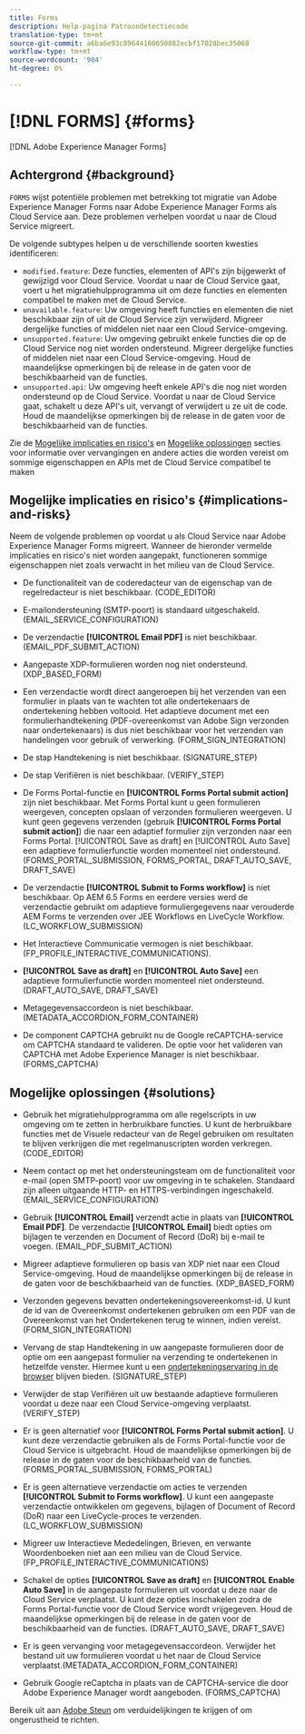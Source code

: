 ```yaml
---
title: Forms
description: Help-pagina Patroondetectiecode
translation-type: tm+mt
source-git-commit: a6ba6e93c89644160650882ecbf17028bec35068
workflow-type: tm+mt
source-wordcount: '904'
ht-degree: 0%

---
```



# [!DNL FORMS] {#forms}

[!DNL Adobe Experience Manager Forms]

## Achtergrond {#background}

`FORMS` wijst potentiële problemen met betrekking tot migratie van Adobe Experience Manager Forms naar Adobe Experience Manager Forms als Cloud Service aan. Deze problemen verhelpen voordat u naar de Cloud Service migreert.

De volgende subtypes helpen u de verschillende soorten kwesties identificeren:

* `modified.feature`: Deze functies, elementen of API&#39;s zijn bijgewerkt of gewijzigd voor Cloud Service. Voordat u naar de Cloud Service gaat, voert u het migratiehulpprogramma uit om deze functies en elementen compatibel te maken met de Cloud Service.
* `unavailable.feature`: Uw omgeving heeft functies en elementen die niet beschikbaar zijn of uit de Cloud Service zijn verwijderd. Migreer dergelijke functies of middelen niet naar een Cloud Service-omgeving.
* `unsupported.feature`: Uw omgeving gebruikt enkele functies die op de Cloud Service nog niet worden ondersteund. Migreer dergelijke functies of middelen niet naar een Cloud Service-omgeving. Houd de maandelijkse opmerkingen bij de release in de gaten voor de beschikbaarheid van de functies.
* `unsupported.api`: Uw omgeving heeft enkele API&#39;s die nog niet worden ondersteund op de Cloud Service. Voordat u naar de Cloud Service gaat, schakelt u deze API&#39;s uit, vervangt of verwijdert u ze uit de code. Houd de maandelijkse opmerkingen bij de release in de gaten voor de beschikbaarheid van de functies.

Zie de [Mogelijke implicaties en risico&#39;s](#implications-and-risks) en [Mogelijke oplossingen](#solutions) secties voor informatie over vervangingen en andere acties die worden vereist om sommige eigenschappen en APIs met de Cloud Service compatibel te maken

## Mogelijke implicaties en risico&#39;s {#implications-and-risks}

Neem de volgende problemen op voordat u als Cloud Service naar Adobe Experience Manager Forms migreert. Wanneer de hieronder vermelde implicaties en risico&#39;s niet worden aangepakt, functioneren sommige eigenschappen niet zoals verwacht in het milieu van de Cloud Service.

* De functionaliteit van de coderedacteur van de eigenschap van de regelredacteur is niet beschikbaar. (CODE_EDITOR)

* E-mailondersteuning (SMTP-poort) is standaard uitgeschakeld. (EMAIL_SERVICE_CONFIGURATION)

* De verzendactie **[!UICONTROL Email PDF]** is niet beschikbaar.(EMAIL_PDF_SUBMIT_ACTION)

* Aangepaste XDP-formulieren worden nog niet ondersteund. (XDP_BASED_FORM)

* Een verzendactie wordt direct aangeroepen bij het verzenden van een formulier in plaats van te wachten tot alle ondertekenaars de ondertekening hebben voltooid. Het adaptieve document met een formulierhandtekening (PDF-overeenkomst van Adobe Sign verzonden naar ondertekenaars) is dus niet beschikbaar voor het verzenden van handelingen voor gebruik of verwerking. (FORM_SIGN_INTEGRATION)

* De stap Handtekening is niet beschikbaar. (SIGNATURE_STEP)

* De stap Verifiëren is niet beschikbaar. (VERIFY_STEP)

* De Forms Portal-functie en **[!UICONTROL Forms Portal submit action]** zijn niet beschikbaar. Met Forms Portal kunt u geen formulieren weergeven, concepten opslaan of verzonden formulieren weergeven. U kunt geen gegevens verzenden (gebruik **[!UICONTROL Forms Portal submit action]**) die naar een adaptief formulier zijn verzonden naar een Forms Portal. [!UICONTROL Save as draft] en  [!UICONTROL Auto Save] een adaptieve formulierfunctie worden momenteel niet ondersteund. (FORMS_PORTAL_SUBMISSION, FORMS_PORTAL, DRAFT_AUTO_SAVE, DRAFT_SAVE)

* De verzendactie **[!UICONTROL Submit to Forms workflow]** is niet beschikbaar. Op AEM 6.5 Forms en eerdere versies werd de verzendactie gebruikt om adaptieve formuliergegevens naar verouderde AEM Forms te verzenden over JEE Workflows en LiveCycle Workflow. (LC_WORKFLOW_SUBMISSION)

* Het Interactieve Communicatie vermogen is niet beschikbaar.  (FP_PROFILE_INTERACTIVE_COMMUNICATIONS).

* **[!UICONTROL Save as draft]** en  **[!UICONTROL Auto Save]** een adaptieve formulierfunctie worden momenteel niet ondersteund. (DRAFT_AUTO_SAVE, DRAFT_SAVE)

* Metagegevensaccordeon is niet beschikbaar. (METADATA_ACCORDION_FORM_CONTAINER)

* De component CAPTCHA gebruikt nu de Google reCAPTCHA-service om CAPTCHA standaard te valideren. De optie voor het valideren van CAPTCHA met Adobe Experience Manager is niet beschikbaar. (FORMS_CAPTCHA)

## Mogelijke oplossingen {#solutions}

* Gebruik het migratiehulpprogramma om alle regelscripts in uw omgeving om te zetten in herbruikbare functies. U kunt de herbruikbare functies met de Visuele redacteur van de Regel gebruiken om resultaten te blijven verkrijgen die met regelmanuscripten worden verkregen. (CODE_EDITOR)

* Neem contact op met het ondersteuningsteam om de functionaliteit voor e-mail (open SMTP-poort) voor uw omgeving in te schakelen. Standaard zijn alleen uitgaande HTTP- en HTTPS-verbindingen ingeschakeld. (EMAIL_SERVICE_CONFIGURATION)

* Gebruik **[!UICONTROL Email]** verzendt actie in plaats van **[!UICONTROL Email PDF]**. De verzendactie **[!UICONTROL Email]** biedt opties om bijlagen te verzenden en Document of Record (DoR) bij e-mail te voegen. (EMAIL_PDF_SUBMIT_ACTION)

* Migreer adaptieve formulieren op basis van XDP niet naar een Cloud Service-omgeving. Houd de maandelijkse opmerkingen bij de release in de gaten voor de beschikbaarheid van de functies. (XDP_BASED_FORM)

* Verzonden gegevens bevatten ondertekeningsovereenkomst-id. U kunt de id van de Overeenkomst ondertekenen gebruiken om een PDF van de Overeenkomst van het Ondertekenen terug te winnen, indien vereist.  (FORM_SIGN_INTEGRATION)

* Vervang de stap Handtekening in uw aangepaste formulieren door de optie om een aangepast formulier na verzending te ondertekenen in hetzelfde venster. Hiermee kunt u een [ondertekeningservaring in de browser](https://medium.com/adobetech/using-adobe-sign-to-e-sign-an-adaptive-form-heres-the-best-way-to-do-it-dc3e15f9b684) blijven bieden. (SIGNATURE_STEP)

* Verwijder de stap Verifiëren uit uw bestaande adaptieve formulieren voordat u deze naar een Cloud Service-omgeving verplaatst. (VERIFY_STEP)

* Er is geen alternatief voor **[!UICONTROL Forms Portal submit action]**. U kunt deze verzendactie gebruiken als de Forms Portal-functie voor de Cloud Service is uitgebracht. Houd de maandelijkse opmerkingen bij de release in de gaten voor de beschikbaarheid van de functies. (FORMS_PORTAL_SUBMISSION, FORMS_PORTAL)

* Er is geen alternatieve verzendactie om acties te verzenden **[!UICONTROL Submit to Forms workflow]**. U kunt een aangepaste verzendactie ontwikkelen om gegevens, bijlagen of Document of Record (DoR) naar een LiveCycle-proces te verzenden. (LC_WORKFLOW_SUBMISSION)

* Migreer uw Interactieve Mededelingen, Brieven, en verwante Woordenboeken niet aan een milieu van de Cloud Service. (FP_PROFILE_INTERACTIVE_COMMUNICATIONS)

* Schakel de opties **[!UICONTROL Save as draft]** en **[!UICONTROL Enable Auto Save]** in de aangepaste formulieren uit voordat u deze naar de Cloud Service verplaatst. U kunt deze opties inschakelen zodra de Forms Portal-functie voor de Cloud Service wordt vrijgegeven. Houd de maandelijkse opmerkingen bij de release in de gaten voor de beschikbaarheid van de functies. (DRAFT_AUTO_SAVE, DRAFT_SAVE)

* Er is geen vervanging voor metagegevensaccordeon. Verwijder het bestand uit uw formulieren voordat u het naar de Cloud Service verplaatst.(METADATA_ACCORDION_FORM_CONTAINER)

* Gebruik Google reCaptcha in plaats van de CAPTCHA-service die door Adobe Experience Manager wordt aangeboden. (FORMS_CAPTCHA)

Bereik uit aan [Adobe Steun](https://helpx.adobe.com/enterprise/using/support-for-experience-cloud.html) om verduidelijkingen te krijgen of om ongerustheid te richten.

